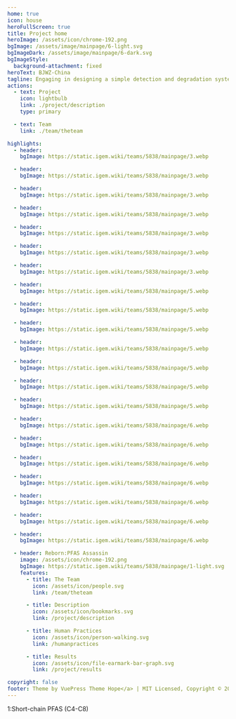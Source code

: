 ```yaml
---
home: true
icon: house
heroFullScreen: true
title: Project home
heroImage: /assets/icon/chrome-192.png
bgImage: /assets/image/mainpage/6-light.svg
bgImageDark: /assets/image/mainpage/6-dark.svg
bgImageStyle:
  background-attachment: fixed
heroText: BJWZ-China
tagline: Engaging in designing a simple detection and degradation system for PFAS.
actions:
  - text: Project
    icon: lightbulb
    link: ./project/description
    type: primary

  - text: Team
    link: ./team/theteam

highlights:
  - header: 
    bgImage: https://static.igem.wiki/teams/5838/mainpage/3.webp

  - header: 
    bgImage: https://static.igem.wiki/teams/5838/mainpage/3.webp

  - header: 
    bgImage: https://static.igem.wiki/teams/5838/mainpage/3.webp

  - header: 
    bgImage: https://static.igem.wiki/teams/5838/mainpage/3.webp

  - header: 
    bgImage: https://static.igem.wiki/teams/5838/mainpage/3.webp

  - header: 
    bgImage: https://static.igem.wiki/teams/5838/mainpage/3.webp

  - header: 
    bgImage: https://static.igem.wiki/teams/5838/mainpage/3.webp

  - header: 
    bgImage: https://static.igem.wiki/teams/5838/mainpage/5.webp

  - header: 
    bgImage: https://static.igem.wiki/teams/5838/mainpage/5.webp

  - header: 
    bgImage: https://static.igem.wiki/teams/5838/mainpage/5.webp

  - header: 
    bgImage: https://static.igem.wiki/teams/5838/mainpage/5.webp

  - header: 
    bgImage: https://static.igem.wiki/teams/5838/mainpage/5.webp

  - header: 
    bgImage: https://static.igem.wiki/teams/5838/mainpage/5.webp

  - header: 
    bgImage: https://static.igem.wiki/teams/5838/mainpage/5.webp

  - header: 
    bgImage: https://static.igem.wiki/teams/5838/mainpage/6.webp

  - header: 
    bgImage: https://static.igem.wiki/teams/5838/mainpage/6.webp

  - header: 
    bgImage: https://static.igem.wiki/teams/5838/mainpage/6.webp

  - header: 
    bgImage: https://static.igem.wiki/teams/5838/mainpage/6.webp

  - header: 
    bgImage: https://static.igem.wiki/teams/5838/mainpage/6.webp

  - header: 
    bgImage: https://static.igem.wiki/teams/5838/mainpage/6.webp

  - header: 
    bgImage: https://static.igem.wiki/teams/5838/mainpage/6.webp

  - header: Reborn:PFAS Assassin
    image: /assets/icon/chrome-192.png
    bgImage: https://static.igem.wiki/teams/5838/mainpage/1-light.svg
    features:
      - title: The Team
        icon: /assets/icon/people.svg
        link: /team/theteam

      - title: Description
        icon: /assets/icon/bookmarks.svg
        link: /project/description

      - title: Human Practices
        icon: /assets/icon/person-walking.svg
        link: /humanpractices

      - title: Results
        icon: /assets/icon/file-earmark-bar-graph.svg
        link: /project/results

copyright: false
footer: Theme by VuePress Theme Hope</a> | MIT Licensed, Copyright © 2019-present Mr.Hope
---
```

1:Short-chain PFAS (C4-C8)